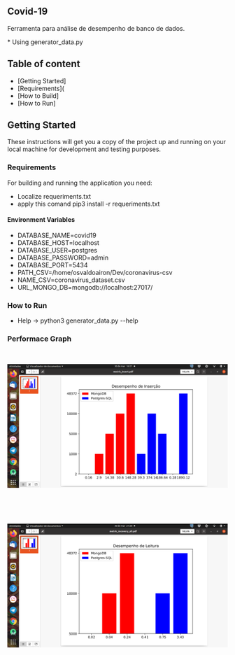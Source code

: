 ## Covid-19
   <p> 
       Ferramenta para análise de desempenho de banco de dados. 
   </p>
* Using generator_data.py

## Table of content
- [Getting Started]
- [Requirements](
- [How to Build]
- [How to Run]

## Getting Started

These instructions will get you a copy of the project up and running on your local machine for development and testing purposes.

### Requirements

For building and running the application you need:

- Localize requeriments.txt 
- apply this comand pip3 install -r requeriments.txt

#### Environment Variables

- DATABASE_NAME=covid19
- DATABASE_HOST=localhost
- DATABASE_USER=postgres
- DATABASE_PASSWORD=admin
- DATABASE_PORT=5434
- PATH_CSV=/home/osvaldoairon/Dev/coronavirus-csv
- NAME_CSV=coronavirus_dataset.csv
- URL_MONGO_DB=mongodb://localhost:27017/



### How to Run

  * Help
         -> python3 generator_data.py --help
  
  ### Performace Graph
  
  <br>
  
  ![Screenshot](insert_01.png 'Performace Inserção')
  
  <br>
  <br>
  <br>
  
  ![Screenshot](recovery_1.png 'Performace Leitura')
